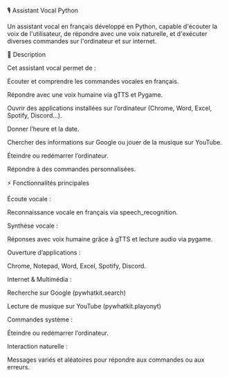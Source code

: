 🎙️ Assistant Vocal Python

Un assistant vocal en français développé en Python, capable d'écouter la voix de l'utilisateur, de répondre avec une voix naturelle, et d'exécuter diverses commandes sur l'ordinateur et sur internet.

📝 Description

Cet assistant vocal permet de :

Écouter et comprendre les commandes vocales en français.

Répondre avec une voix humaine via gTTS et Pygame.

Ouvrir des applications installées sur l’ordinateur (Chrome, Word, Excel, Spotify, Discord…).

Donner l’heure et la date.

Chercher des informations sur Google ou jouer de la musique sur YouTube.

Éteindre ou redémarrer l’ordinateur.

Répondre à des commandes personnalisées.

⚡ Fonctionnalités principales

Écoute vocale :

Reconnaissance vocale en français via speech_recognition.

Synthèse vocale :

Réponses avec voix humaine grâce à gTTS et lecture audio via pygame.

Ouverture d’applications :

Chrome, Notepad, Word, Excel, Spotify, Discord.

Internet & Multimédia :

Recherche sur Google (pywhatkit.search)

Lecture de musique sur YouTube (pywhatkit.playonyt)

Commandes système :

Éteindre ou redémarrer l’ordinateur.

Interaction naturelle :

Messages variés et aléatoires pour répondre aux commandes ou aux erreurs.
